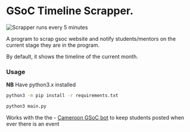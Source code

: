 # GSoC Timeline Scrapper.

![Scrapper runs every 5 minutes](https://github.com/muarachmann/gsoc_timeline_scrapper/workflows/Scrapper%20runs%20every%205%20minutes/badge.svg?event=schedule)

A program to scrap gsoc website and notify students/mentors on the current stage they are in the program.

By default, it shows the timeline of the current month.

### Usage

**NB** Have python3.x installed

```bash
python3 -m pip install -r requirements.txt
```

```bash
python3 main.py
```

Works with the the - [Cameroon GSoC bot](https://github.com/ivange94/cgsbot) to keep students posted when ever there is an event